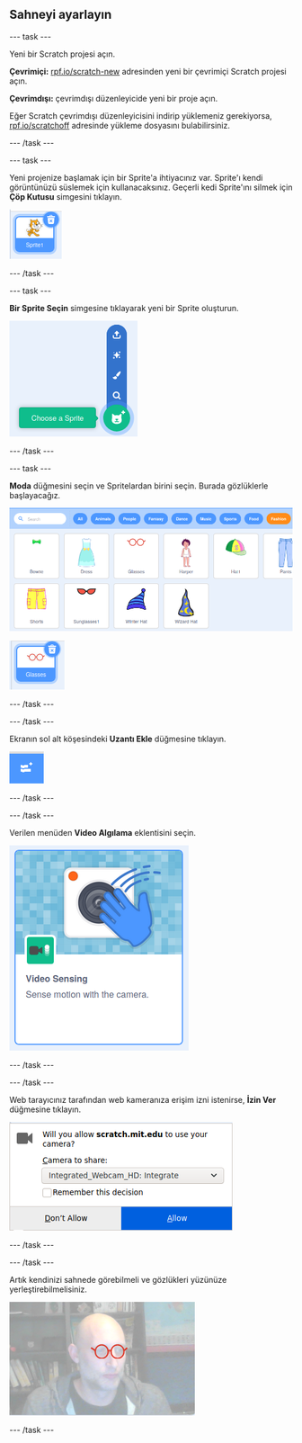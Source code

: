 ## Sahneyi ayarlayın

--- task ---

Yeni bir Scratch projesi açın.

**Çevrimiçi:** [rpf.io/scratch-new](https://rpf.io/scratch-new) adresinden yeni bir çevrimiçi Scratch projesi açın.

**Çevrimdışı:** çevrimdışı düzenleyicide yeni bir proje açın.

Eğer Scratch çevrimdışı düzenleyicisini indirip yüklemeniz gerekiyorsa, [rpf.io/scratchoff](https://rpf.io/scratchoff) adresinde yükleme dosyasını bulabilirsiniz.

--- /task ---

--- task ---

Yeni projenize başlamak için bir Sprite'a ihtiyacınız var. Sprite'ı kendi görüntünüzü süslemek için kullanacaksınız. Geçerli kedi Sprite'ını silmek için **Çöp Kutusu** simgesini tıklayın.

![kedi spriteı üzerinde çöp kutusu ikonu gösteren resim](images/delete-sprite.png)

--- /task ---

--- task ---

**Bir Sprite Seçin** simgesine tıklayarak yeni bir Sprite oluşturun.

![genişletilmiş sprite seçimini ekranını gösteren resim](images/new-sprite.png)

--- /task ---

--- task ---

**Moda** düğmesini seçin ve Spritelardan birini seçin. Burada gözlüklerle başlayacağız.

![moda Spritelarını gösteren resim](images/fashion.png)

![gözlük spriteı gösteren resim](images/glasses.png)

--- /task ---

--- /task ---

Ekranın sol alt köşesindeki **Uzantı Ekle** düğmesine tıklayın.

![uzantı ekle düğmesini gösteren resim](images/add-extension.png)

--- /task ---

--- /task ---

Verilen menüden **Video Algılama** eklentisini seçin.

![video uzantısı kitaplığının seçimini gösteren resim](images/video-extension.png)

--- /task ---

--- /task ---

Web tarayıcınız tarafından web kameranıza erişim izni istenirse, **İzin Ver** düğmesine tıklayın.

![kameraya erişime izin vermek için tarayıcı istemini gösteren resim](images/allow-camera.png)

--- /task ---

--- /task ---

Artık kendinizi sahnede görebilmeli ve gözlükleri yüzünüze yerleştirebilmelisiniz.

![yüzünün üzerine gözlük yerleştirilmiş bir adam gösteren resim](images/man-with-glasses.png)

--- /task ---





